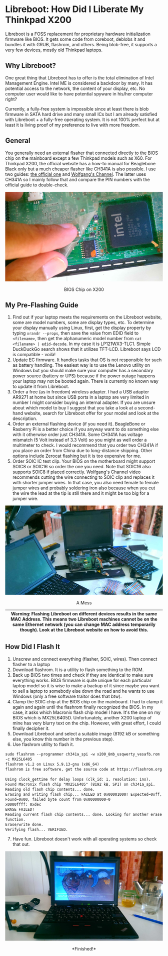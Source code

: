 # Libreboot: How Did I Liberate My Thinkpad X200

Libreboot is a FOSS replacement for proprietary hardware initialization firmware like BIOS. It gets some code from coreboot, deblobs it and bundles it with GRUB, flashrom, and others. Being blob-free, it supports a very few devices, mostly old Thinkpad laptops.

## Why Libreboot?

One great thing that Libreboot has to offer is the total elimination of Intel Management Engine. Intel ME is considered a backdoor by many. It has potential access to the network, the content of your display, etc. No computer user would like to have potential spyware in his/her computer right?

Currently, a fully-free system is impossible since at least there is blob firmware in SATA hard drive and many small ICs but I am already satisfied with Libreboot + a fully-free operating system. It is not 100% perfect but at least it is living proof of my preference to live with more freedom.

## General

You generally need an external flsaher that connected directly to the BIOS chip on the mainboard except a few Thinkpad models such as X60. For Thinkpad X200, the official website has a how-to manual for Beaglebone Black only but a much cheaper flasher like CH341A is also possible. I use two guides: [the official one](https://libreboot.org/docs/hardware/x200.html) and [Wolfgang's Channel](https://www.youtube.com/watch?v=ktcvWkEVBE0). The latter uses CH341A so I mainly follow that and compare the PIN numbers with the official guide to double-check.

![libreboot-chip.jpg](https://raw.githubusercontent.com/tkiat/my-writings-public/main/blog-data/image/libreboot-chip.jpg)

<center>BIOS Chip on X200</center>

## My Pre-Flashing Guide

1. Find out if your laptop meets the requirements on the Libreboot website, some are model numbers, some are display types, etc. To determine your display manually using Linux, first, get the display property by typing `xrandr --props`, then save the value from EDID field to `<filename>`, then get the alphanumeric model number from `cat <filename> | edid-decode`. In my case it is LP121WX3-TLC1. Simple DuckDuckGo search shows that it utilizes TFT-LCD. Libreboot says LCD is compatible - voilà!
2. Update EC firmware. It handles tasks that OS is not responsible for such as battery handling. The easiest way is to use the Lenovo utility on Windows but you should make sure your computer has a secondary power source (battery or UPS) because if the power outage happens your laptop may not be booted again. There is currently no known way to update it from Libreboot.
3. Order a free (as in freedom) wireless adapter. I had a USB adapter AR9271 at home but since USB ports in a laptop are very limited in number I might consider buying an internal adapter. If you are unsure about which model to buy I suggest that you take a look at a second-hand website, search for Libreboot offer for your model and look at the description.
4. Order an external flashing device (if you need it). BeagleBone or Rasberry Pi is a better choice if you anyway want to do something else with it otherwise order just CH341A. Some CH341A has voltage mismatch (5 Volt instead of 3.3 Volt) so you might as well order a multimeter to check. I would recommend that you order two CH341A if you place an order from China due to long-distance shipping. Other options include Zerocat flashing but it is too expensive for me.
5. Order SOIC IC test clip. Your BIOS on the motherboard might support SOIC8 or SOIC16 so order the one you need. Note that SOIC16 also supports SOIC8 if placed correctly. Wolfgang's Channel video recommends cutting the wire connecting to SOIC clip and replaces it with shorter jumper wires. In that case, you also need female to female jumper wires and probably soldering iron also because when you cut the wire the lead at the tip is still there and it might be too big for a jumper wire.

![libreboot-mess.jpg](https://raw.githubusercontent.com/tkiat/my-writings-public/main/blog-data/image/libreboot-mess.jpg)

<center>A Mess</center>

| Warning: Flashing Libreboot on different devices results in the same MAC Address. This means two Libreboot machines cannot be on the same Ethernet network (you can change MAC address temporarily though). Look at the Libreboot website on how to avoid this. |
| --------------------------------------------------------------------------------------------------------------------------------------------------------------------------------------------------------------------------------------------------------------- |

## How Did I Flash It

1. Unscrew and connect everything (flasher, SOIC, wires). Then connect flasher to a laptop
2. Download flashrom. It is a utility to flash something to the ROM.
3. Back up BIOS two times and check if they are identical to make sure everything works. BIOS firmware is quite unique for each particular laptop model so it is wise to make a backup of it since maybe you want to sell a laptop to somebody else down the road and he wants to use Windows (only a free software traitor does that btw).
4. Clamp the SOIC chip at the BIOS chip on the mainboard. I had to clamp it again and again until the flashrom finally recognized the BIOS. In my case, it asks which Macronix flash chip model I have. It's the one on my BIOS which is MX25L6405D. Unfortunately, another X200 laptop of mine has very blurry text on the chip. However, with great effort, I could finally decipher it.
5. Download Libreboot and select a suitable image (8192 kB or something else, you know this number in the previous step).
6. Use flashrom utility to flash it.

```
sudo flashrom --programmer ch341a_spi -w x200_8mb_usqwerty_vesafb.rom -c MX25L6405
flashrom v1.2 on Linux 5.9.13-gnu (x86_64)
flashrom is free software, get the source code at https://flashrom.org

Using clock_gettime for delay loops (clk_id: 1, resolution: 1ns).
Found Macronix flash chip "MX25L6405" (8192 kB, SPI) on ch341a_spi.
Reading old flash chip contents... done.
Erasing and writing flash chip... FAILED at 0x00001000! Expected=0xff, Found=0x00, failed byte count from 0x00000000-0
x0000ffff: 0xdec
ERASE FAILED!
Reading current flash chip contents... done. Looking for another erase function.
Erase/write done.
Verifying flash... VERIFIED.
```

7.  Have fun. Libreboot doesn't work with all operating systems so check that out.

![libreboot-finish.jpg](https://raw.githubusercontent.com/tkiat/my-writings-public/main/blog-data/image/libreboot-finish.jpg)

<center>*Finished!*</center>

